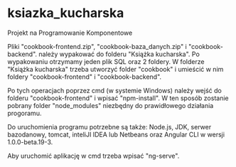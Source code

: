 # ksiazka_kucharska
Projekt na Programowanie Komponentowe


Pliki "cookbook-frontend.zip", "cookbook-baza_danych.zip" i "cookbook-backend". należy wypakować do folderu "Książka kucharska". Po wypakowaniu otrzymamy jeden plik SQL oraz 2 foldery. W folderze "Książka kucharska" trzeba utworzyć folder "cookbook" i umieścić w nim foldery "cookbook-frontend" i "cookbook-backend".

Po tych operacjach poprzez cmd (w systemie Windows) należy wejść do folderu "cookbook-frontend" i wpisać "npm-install". W ten sposób zostanie pobrany folder "node_modules" niezbędny do prawidłowego działania progoramu.

Do uruchomienia programu potrzebne są także: Node.js, JDK, serwer bazodanowy, tomcat, inteliJI IDEA lub Netbeans oraz Angular CLI w wersji 1.0.0-beta.19-3.

Aby uruchomić aplikację w cmd trzeba wpisać "ng-serve".

